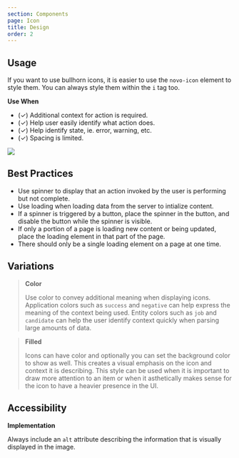 ```yaml
---
section: Components
page: Icon
title: Design
order: 2
---
```


## Usage

<novo-grid columns="2" align="start" gap="2rem">
<div>

If you want to use bullhorn icons, it is easier to use the `novo-icon` element to style them. You can always style them within the `i` tag too.

**Use When**

- (✓) Additional context for action is required.
- (✓) Help user easily identify what action does.
- (✓) Help identify state, ie. error, warning, etc.
- (✓) Spacing is limited.

</div>

<img src="https://via.placeholder.com/350x250"/>

</novo-grid>

## Best Practices

- Use spinner to display that an action invoked by the user is performing but not complete.
- Use loading when loading data from the server to intialize content.
- If a spinner is triggered by a button, place the spinner in the button, and disable the button while the spinner is visible.
- If only a portion of a page is loading new content or being updated, place the loading element in that part of the page.
- There should only be a single loading element on a page at one time.

## Variations

<novo-grid columns="2" align="start" gap="2rem">

> **Color**
>
> Use color to convey additional meaning when displaying icons. Application colors such as `success` and `negative` can help express the meaning of the context being used.  Entity colors such as `job` and `candidate` can help the user identify context quickly when parsing large amounts of data.

> **Filled**
>
> Icons can have color and optionally you can set the background color to show as well. This creates a visual emphasis on the icon and context it is describing. This style can be used when it is important to draw more attention to an item or when it asthetically makes sense for the icon to have a heavier presence in the UI.

</novo-grid>

## Accessibility

**Implementation**

Always include an `alt` attribute describing the information that is visually displayed in the image.

